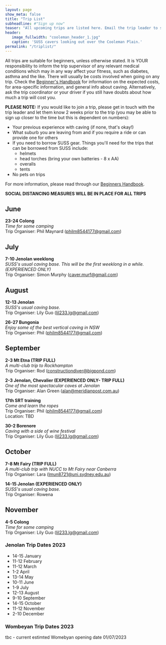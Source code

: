 ```yaml
---
layout: page
show_meta: false
title: "Trip List"
subheadline: #"Sign up now"
teaser: "All upcoming trips are listed here. Email the trip leader to sign up."
header:
   image_fullwidth: "cooleman_header_1.jpg"
   caption: 'SUSS cavers looking out over the Cooleman Plain.'
permalink: "/triplist/"
---
```


<!-- To Do convert this to auto genarage from a yaml file -->

All trips are suitable for beginners, unless otherwise stated.  It is YOUR responsibility to inform the trip supervisor of any relevant medical
conditions which may in any way affect your fitness, such as diabetes,
asthma and the like. There will usually be costs involved when going on any trip. Check the <a href="/assets/handbook.pdf">Beginner's Handbook</a>
for information on the expected costs, for area-specific information, and general info about caving. Alternatively, ask the trip coordinator or your driver
if you still have doubts about how much a trip will cost you.

**PLEASE NOTE:**
If you would like to join a trip, please get in touch with the trip leader and let them know 2 weeks prior to the trip (you may be able to sign up closer to the time but this is dependent on numbers):

-   Your previous experience with caving (if none, that's okay!)
-   What suburb you are leaving from and if you require a ride or can provide one for others
-   If you need to borrow SUSS gear. Things you'll need for the trips that can be borrowed from SUSS include:
    -   helmets
    -   head torches (bring your own batteries - 8 x AA)
    -   overalls
    -   tents
- No pets on trips

For more information, please read through our [Beginners Handbook](/assets/handbook.pdf).

**SOCIAL DISTANCING MEASURES WILL BE IN PLACE FOR ALL TRIPS**   

## June

**23-24 Colong**  
*Time for some camping*  
Trip Organiser: Phil Maynard (philm8544177@gmail.com) 

## July

**7-10 Jenolan weeklong**  
*SUSS's usual caving base. This will be the first weeklong in a while. (EXPERIENCED ONLY)*  
Trip Organiser: Simon Murphy (caver.murf@gmail.com) 

## August

**12-13 Jenolan**  
*SUSS's usual caving base.*  
Trip Organiser: Lily Guo (lil233.lg@gmail.com)  

**26-27 Bungonia**  
*Enjoy some of the best vertical caving in NSW*  
Trip Organiser: Phil (philm8544177@gmail.com)  

## September

**2-3 Mt Etna (TRIP FULL)**  
*A multi-club trip to Rockhampton*  
Trip Organiser: Rod (constructiondiver@bigpond.com)  

**2-3 Jenolan, Chevalier (EXPERIENCED ONLY- TRIP FULL)**  
*One of the most spectacular caves at Jenolan*  
Trip Organiser: Alan Green (alan@meridianpost.com.au)  

**17th SRT training**  
*Come and learn the ropes*  
Trip Organiser: Phil (philm8544177@gmail.com)  
Location: TBD  

**30-2 Borenore**  
*Caving with a side of wine festival*  
Trip Organiser: Lily Guo (lil233.lg@gmail.com)  

## October

**7-8 Mt Fairy (TRIP FULL)**  
*A multi-club trip with NUCC to Mt Fairy near Canberra*  
Trip Organiser: Lara (lmun8721@uni.sydney.edu.au)  

**14-15 Jenolan (EXPERIENCED ONLY)**  
*SUSS's usual caving base.*  
Trip Organiser: Rowena  

## November

**4-5 Colong**  
*Time for some camping*  
Trip Organiser: Lily Guo (lil233.lg@gmail.com)  

### Jenolan Trip Dates 2023  

- 14-15 January
- 11-12 February
- 11-12 March
- 1-2 April
- 13-14 May
- 10-11 June
- 1-9 July
- 12-13 August
- 9-10 September
- 14-15 October
- 11-12 November
- 2-10 December

### Wombeyan Trip Dates 2023

tbc - current estimted Womebyan opening date 01/07/2023
